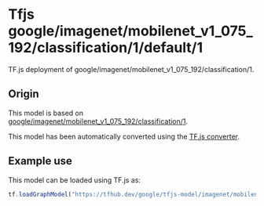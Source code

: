 # Tfjs google/imagenet/mobilenet_v1_075_192/classification/1/default/1
TF.js deployment of google/imagenet/mobilenet_v1_075_192/classification/1.

<!-- parent-model: google/imagenet/mobilenet_v1_075_192/classification/1 -->

## Origin

This model is based on [google/imagenet/mobilenet_v1_075_192/classification/1](https://tfhub.dev/google/imagenet/mobilenet_v1_075_192/classification/1).

This model has been automatically converted using the [TF.js converter](https://github.com/tensorflow/tfjs/tree/master/tfjs-converter).

## Example use
This model can be loaded using TF.js as:

```javascript
tf.loadGraphModel("https://tfhub.dev/google/tfjs-model/imagenet/mobilenet_v1_075_192/classification/1/default/1", { fromTFHub: true })
```
